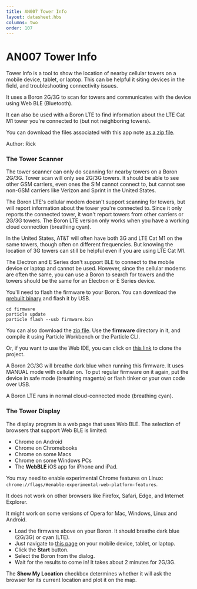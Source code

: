 ```yaml
---
title: AN007 Tower Info
layout: datasheet.hbs
columns: two
order: 107
---
```

# AN007 Tower Info

Tower Info is a tool to show the location of nearby cellular towers on a mobile device, tablet, or laptop. This can be helpful it siting devices in the field, and troubleshooting connectivity issues.

It uses a Boron 2G/3G to scan for towers and communicates with the device using Web BLE (Bluetooth).

It can also be used with a Boron LTE to find information about the LTE Cat M1 tower you're connected to (but not neighboring towers).

You can download the files associated with this app note [as a zip file](/assets/files/app-notes/AN007.zip).

Author: Rick

### The Tower Scanner

The tower scanner can only do scanning for nearby towers on a Boron 2G/3G. Tower scan will only see 2G/3G towers. It should be able to see other GSM carriers, even ones the SIM cannot connect to, but cannot see non-GSM carriers like Verizon and Sprint in the United States. 

The Boron LTE's cellular modem doesn't support scanning for towers, but will report information about the tower you're connected to. Since it only reports the connected tower, it won't report towers from other carriers or 2G/3G towers. The Boron LTE version only works when you have a working cloud connection (breathing cyan).

In the United States, AT&T will often have both 3G and LTE Cat M1 on the same towers, though often on different frequencies. But knowing the location of 3G towers can still be helpful even if you are using LTE Cat M1.

The Electron and E Series don't support BLE to connect to the mobile device or laptop and cannot be used. However, since the cellular modems are often the same, you can use a Boron to search for towers and the towers should be the same for an Electron or E Series device.

You'll need to flash the firmware to your Boron. You can download the [prebuilt binary](/assets/files/app-notes/AN007/firmware/firmware.bin) and flash it by USB.

```
cd firmware
particle update
particle flash --usb firmware.bin
```

You can also download the [zip file](/assets/files/app-notes/AN007.zip). Use the **firmware** directory in it, and compile it using Particle Workbench or the Particle CLI.

Or, if you want to use the Web IDE, you can click on [this link](https://go.particle.io/shared_apps/5d9aff81688fb200221769e7) to clone the project.

A Boron 2G/3G will breathe dark blue when running this firmware. It uses MANUAL mode with cellular on. To put regular firmware on it again, put the device in safe mode (breathing magenta) or flash tinker or your own code over USB.

A Boron LTE runs in normal cloud-connected mode (breathing cyan).

### The Tower Display

The display program is a web page that uses Web BLE. The selection of browsers that support Web BLE is limited:

- Chrome on Android
- Chrome on Chromebooks
- Chrome on some Macs
- Chrome on some Windows PCs
- The **WebBLE** iOS app for iPhone and iPad.

You may need to enable experimental Chrome features on Linux: `chrome://flags/#enable-experimental-web-platform-features`.

It does not work on other browsers like Firefox, Safari, Edge, and Internet Explorer. 

It might work on some versions of Opera for Mac, Windows, Linux and Android. 

- Load the firmware above on your Boron. It should breathe dark blue (2G/3G) or cyan (LTE).
- Just navigate to [this page](https://rickkas7.github.io/TowerInfo) on your mobile device, tablet, or laptop.
- Click the **Start** button.
- Select the Boron from the dialog.
- Wait for the results to come in! It takes about 2 minutes for 2G/3G.

The **Show My Location** checkbox determines whether it will ask the browser for its current location and plot it on the map.
